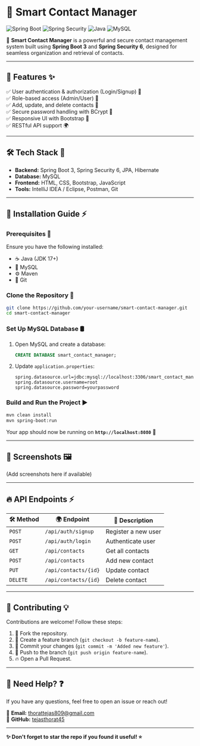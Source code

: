 # 📇 Smart Contact Manager

![Spring Boot](https://img.shields.io/badge/Spring%20Boot-3.0-green?style=for-the-badge) ![Spring Security](https://img.shields.io/badge/Spring%20Security-6.0-blue?style=for-the-badge) ![Java](https://img.shields.io/badge/Java-17-orange?style=for-the-badge) ![MySQL](https://img.shields.io/badge/MySQL-8.0-blue?style=for-the-badge)

🚀 **Smart Contact Manager** is a powerful and secure contact management system built using **Spring Boot 3** and **Spring Security 6**, designed for seamless organization and retrieval of contacts.

---

## 🌟 Features ✨
✅ User authentication & authorization (Login/Signup) 🔑  
✅ Role-based access (Admin/User) 👤  
✅ Add, update, and delete contacts 📇  
✅ Secure password handling with BCrypt 🔐  
✅ Responsive UI with Bootstrap 🎨  
✅ RESTful API support 🌍  

---

## 🛠️ Tech Stack 🚀
- **Backend:** Spring Boot 3, Spring Security 6, JPA, Hibernate
- **Database:** MySQL
- **Frontend:** HTML, CSS, Bootstrap, JavaScript
- **Tools:** IntelliJ IDEA / Eclipse, Postman, Git

---

## 🚀 Installation Guide ⚡

### **Prerequisites** 📌
Ensure you have the following installed:
- ☕ Java (JDK 17+)
- 🐬 MySQL
- ⚙️ Maven
- 🔗 Git

### **Clone the Repository** 📂
```sh
git clone https://github.com/your-username/smart-contact-manager.git
cd smart-contact-manager
```

### **Set Up MySQL Database** 🛢️
1. Open MySQL and create a database:
   ```sql
   CREATE DATABASE smart_contact_manager;
   ```
2. Update `application.properties`:
   ```properties
   spring.datasource.url=jdbc:mysql://localhost:3306/smart_contact_manager
   spring.datasource.username=root
   spring.datasource.password=yourpassword
   ```

### **Build and Run the Project** ▶️
```sh
mvn clean install
mvn spring-boot:run
```
Your app should now be running on **`http://localhost:8080`** 🎉

---

## 📸 Screenshots 🖼️
(Add screenshots here if available)

---

## 🔥 API Endpoints ⚡
| 🛠️ Method | 🌍 Endpoint | 📜 Description |
|-----------|-----------|---------------|
| `POST` | `/api/auth/signup` | Register a new user |
| `POST` | `/api/auth/login` | Authenticate user |
| `GET` | `/api/contacts` | Get all contacts |
| `POST` | `/api/contacts` | Add new contact |
| `PUT` | `/api/contacts/{id}` | Update contact |
| `DELETE` | `/api/contacts/{id}` | Delete contact |

---

## 🤝 Contributing 💡
Contributions are welcome! Follow these steps:
1. 🔀 Fork the repository.
2. 🌱 Create a feature branch (`git checkout -b feature-name`).
3. 💾 Commit your changes (`git commit -m 'Added new feature'`).
4. 🚀 Push to the branch (`git push origin feature-name`).
5. 🔥 Open a Pull Request.

---

## 💬 Need Help? ❓
If you have any questions, feel free to open an issue or reach out!

📧 **Email:** thorattejas809@gmail.com  
🔗 **GitHub:** [tejasthorat45](https://github.com/tejasthorat45)

---

**✨ Don't forget to star the repo if you found it useful! ⭐**
